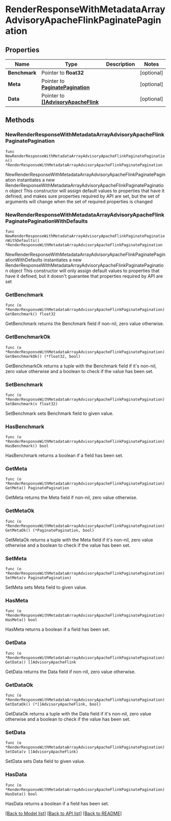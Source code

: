 # RenderResponseWithMetadataArrayAdvisoryApacheFlinkPaginatePagination

## Properties

Name | Type | Description | Notes
------------ | ------------- | ------------- | -------------
**Benchmark** | Pointer to **float32** |  | [optional] 
**Meta** | Pointer to [**PaginatePagination**](PaginatePagination.md) |  | [optional] 
**Data** | Pointer to [**[]AdvisoryApacheFlink**](AdvisoryApacheFlink.md) |  | [optional] 

## Methods

### NewRenderResponseWithMetadataArrayAdvisoryApacheFlinkPaginatePagination

`func NewRenderResponseWithMetadataArrayAdvisoryApacheFlinkPaginatePagination() *RenderResponseWithMetadataArrayAdvisoryApacheFlinkPaginatePagination`

NewRenderResponseWithMetadataArrayAdvisoryApacheFlinkPaginatePagination instantiates a new RenderResponseWithMetadataArrayAdvisoryApacheFlinkPaginatePagination object
This constructor will assign default values to properties that have it defined,
and makes sure properties required by API are set, but the set of arguments
will change when the set of required properties is changed

### NewRenderResponseWithMetadataArrayAdvisoryApacheFlinkPaginatePaginationWithDefaults

`func NewRenderResponseWithMetadataArrayAdvisoryApacheFlinkPaginatePaginationWithDefaults() *RenderResponseWithMetadataArrayAdvisoryApacheFlinkPaginatePagination`

NewRenderResponseWithMetadataArrayAdvisoryApacheFlinkPaginatePaginationWithDefaults instantiates a new RenderResponseWithMetadataArrayAdvisoryApacheFlinkPaginatePagination object
This constructor will only assign default values to properties that have it defined,
but it doesn't guarantee that properties required by API are set

### GetBenchmark

`func (o *RenderResponseWithMetadataArrayAdvisoryApacheFlinkPaginatePagination) GetBenchmark() float32`

GetBenchmark returns the Benchmark field if non-nil, zero value otherwise.

### GetBenchmarkOk

`func (o *RenderResponseWithMetadataArrayAdvisoryApacheFlinkPaginatePagination) GetBenchmarkOk() (*float32, bool)`

GetBenchmarkOk returns a tuple with the Benchmark field if it's non-nil, zero value otherwise
and a boolean to check if the value has been set.

### SetBenchmark

`func (o *RenderResponseWithMetadataArrayAdvisoryApacheFlinkPaginatePagination) SetBenchmark(v float32)`

SetBenchmark sets Benchmark field to given value.

### HasBenchmark

`func (o *RenderResponseWithMetadataArrayAdvisoryApacheFlinkPaginatePagination) HasBenchmark() bool`

HasBenchmark returns a boolean if a field has been set.

### GetMeta

`func (o *RenderResponseWithMetadataArrayAdvisoryApacheFlinkPaginatePagination) GetMeta() PaginatePagination`

GetMeta returns the Meta field if non-nil, zero value otherwise.

### GetMetaOk

`func (o *RenderResponseWithMetadataArrayAdvisoryApacheFlinkPaginatePagination) GetMetaOk() (*PaginatePagination, bool)`

GetMetaOk returns a tuple with the Meta field if it's non-nil, zero value otherwise
and a boolean to check if the value has been set.

### SetMeta

`func (o *RenderResponseWithMetadataArrayAdvisoryApacheFlinkPaginatePagination) SetMeta(v PaginatePagination)`

SetMeta sets Meta field to given value.

### HasMeta

`func (o *RenderResponseWithMetadataArrayAdvisoryApacheFlinkPaginatePagination) HasMeta() bool`

HasMeta returns a boolean if a field has been set.

### GetData

`func (o *RenderResponseWithMetadataArrayAdvisoryApacheFlinkPaginatePagination) GetData() []AdvisoryApacheFlink`

GetData returns the Data field if non-nil, zero value otherwise.

### GetDataOk

`func (o *RenderResponseWithMetadataArrayAdvisoryApacheFlinkPaginatePagination) GetDataOk() (*[]AdvisoryApacheFlink, bool)`

GetDataOk returns a tuple with the Data field if it's non-nil, zero value otherwise
and a boolean to check if the value has been set.

### SetData

`func (o *RenderResponseWithMetadataArrayAdvisoryApacheFlinkPaginatePagination) SetData(v []AdvisoryApacheFlink)`

SetData sets Data field to given value.

### HasData

`func (o *RenderResponseWithMetadataArrayAdvisoryApacheFlinkPaginatePagination) HasData() bool`

HasData returns a boolean if a field has been set.


[[Back to Model list]](../README.md#documentation-for-models) [[Back to API list]](../README.md#documentation-for-api-endpoints) [[Back to README]](../README.md)



